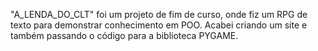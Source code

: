 "A_LENDA_DO_CLT" foi um projeto de fim de curso, onde fiz um RPG de texto para demonstrar conhecimento em POO. Acabei criando um site e também passando o código para a biblioteca PYGAME.
